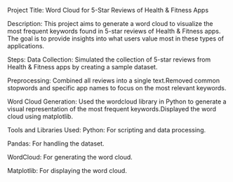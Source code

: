 Project Title: Word Cloud for 5-Star Reviews of Health & Fitness Apps

Description: This project aims to generate a word cloud to visualize the most frequent keywords found in 5-star reviews of Health & Fitness apps. The goal is to provide insights into what users value most in these types of applications.

Steps:
Data Collection: Simulated the collection of 5-star reviews from Health & Fitness apps by creating a sample dataset.

Preprocessing: Combined all reviews into a single text.Removed common stopwords and specific app names to focus on the most relevant keywords.

Word Cloud Generation: Used the wordcloud library in Python to generate a visual representation of the most frequent keywords.Displayed the word cloud using matplotlib.

Tools and Libraries Used:
Python: For scripting and data processing.

Pandas: For handling the dataset.

WordCloud: For generating the word cloud.

Matplotlib: For displaying the word cloud.
